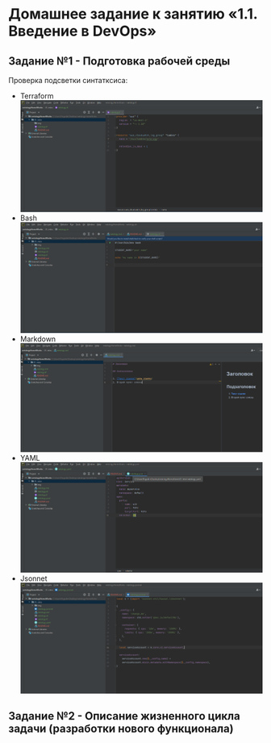 # Домашнее задание к занятию «1.1. Введение в DevOps»
## Задание №1 - Подготовка рабочей среды
   Проверка подсветки синтатксиса:
   * Terraform
![](img/terraform.png)
   * Bash
![](img/bash.png)
   * Markdown
![](img/markdown.png)
   * YAML
![](img/yaml.png)
   * Jsonnet
![](img/json.png)

## Задание №2 - Описание жизненного цикла задачи (разработки нового функционала)
